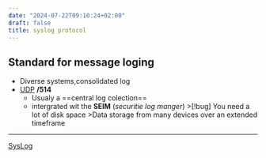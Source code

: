 ```yaml
---
date: "2024-07-22T09:10:24+02:00"
draft: false
title: syslog protocol
---
```


## Standard for message loging

-   Diverse systems,consolidated log
-   [UDP](/Notes/posts/for_later/UDP) **/514**
    -   Usualy a ==central log colection==
    -   intergrated wit the **SEIM** (*securitie log manger*) >\[!bug\]
        You need a lot of disk space >Data storage from many devices
        over an extended timeframe

------------------------------------------------------------------------

[SysLog](/Notes/posts/logging/SysLog)
